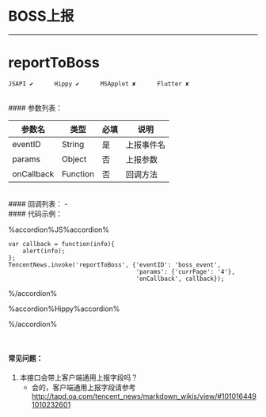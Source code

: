# BOSS上报
---
# reportToBoss

```
JSAPI ✔      Hippy ✔      MSApplet ✘      Flutter ✘

```
<br>
#### 参数列表：

|参数名|类型|必填|说明|
|-|-|-|-| 
| eventID |String|是|上报事件名|
| params | Object | 否| 上报参数|
|onCallback|Function|否|回调方法|
<br>
#### 回调列表：
-
<br>
#### 代码示例：


%accordion%JS%accordion%

```
var callback = function(info){
    alert(info);
};
TencentNews.invoke('reportToBoss', {'eventID': 'boss_event',
                                    'params': {'currPage': '4'},
                                    'onCallback', callback});

```

%/accordion%

%accordion%Hippy%accordion%

%/accordion%

<br>

#### 常见问题：

1. 本接口会带上客户端通用上报字段吗？
	- 会的，客户端通用上报字段请参考 http://tapd.oa.com/tencent_news/markdown_wikis/view/#1010164491010232601